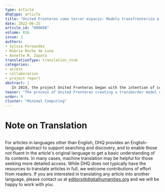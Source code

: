 ```yaml
---
type: article
dhqtype: article
title: "United Fronteras como tercer espacio: Modelo transfronterizo a través de las humanidades digitales poscoloniales y la computación mínima"
date: 2022-06-25
article_id: "000608"
volume: 016
issue: 2
authors:
- Sylvia Fernandez
- Rubria Rocha de Luna
- Annette M. Zapata
translationType: translation_stub
categories:
- access
- collaboration
- project report
abstract: |
   In 2019, the project United Fronteras began with the intention of countering the official or hegemonic representation of the Mexico-United States border in the digital cultural record and to inspire the questioning and critical development of materials or projects that utilize digital technologies to represent the border from various perspectives. This article touches on the process of how UF creates a transborder model of work between academics from various humanities disciplines and members of the community outside of academia to make use of postcolonial digital humanities and  minimal computing practices and methodologies to generate a third digital space that demonstrates the multiplicity of (hi)stories from the border and to document the public memory of the materials and projects in this region. Additionally, the article suggests the use of minimal computing as a fundamental part of independent and autonomous projects that dedicate themselves to resist the structures of power and physical and digital vigilance in border regions because of its ability to provide autonomy, independence, accessibility, functionality, security, neutrality and material stability across borders.
teaser: "The process of United Fronteras creating a transborder model of work between academics from various humanities disciplines and members of the community outside of academia."
order: 9
cluster: "Minimal Computing"
---
```

  
# Note on Translation
  
  

## 
    
For articles in languages other than English, DHQ provides an English-language abstract to support searching and discovery, and to enable those not fluent in the article's original language to get a basic understanding of its contents. In many cases, machine translation may be helpful for those seeking more detailed access. While DHQ does not typically have the resources to translate articles in full, we welcome contributions of effort from readers. If you are interested in translating any article into another language, please contact us at editors@digitalhumanities.org and we will be happy to work with you.
  
    
[^anzaldua2012]:  Anzaldúa, Gloria.  _Borderlands/La Frontera: The New Mestiza_ , 4th ed. San Francisco, CA: Aunt Lute Books, 2012.  
[^agenciaefe2021]:    “Estados Unidos erige con tecnología un 'muro virtual' en frontera con México.”    _EFE: Agencia EFE_ , 2021. [https://www.efe.com/efe/america/mexico/estados-unidos-erige-con-tecnologia-un-muro-virtual-en-frontera-mexico/50000545-4438602](https://www.efe.com/efe/america/mexico/estados-unidos-erige-con-tecnologia-un-muro-virtual-en-frontera-mexico/50000545-4438602).   
[^galina2013]:  Galina, Isabel,  “ Is Anybody Out There?  Building a Global Digital Humanities Community,”  Red de Humanidades Digitale, última actualización noviembre 2013, [http://humanidadesdigitales.net/blog/2013/07/19/is-there-anybody-out-there-building-a-global-digital-humanities-community/](http://humanidadesdigitales.net/blog/2013/07/19/is-there-anybody-out-there-building-a-global-digital-humanities-community/).   
[^gil_ortega2016]:  Gil, Alex and Élika Ortega.  “Global Outlooks in Digital Humanities.”  En  _Doing Digital Humanities:  Practice, Training, Research_ , editado por Constance Crompton, Richard J. Lane, y Ray Siemens, 22-34. NY: Routledge, 2016.  
[^gil2016]:  Gil, Alex.  “Interview with Ernesto Oroza.”  En  _Debates in the Digital Humanities 2016_ , editado por Matthew K. Gold y Lauren F. Klein, 184–193. Minneapolis: University of Minnesota Press, 2016. 2020.  
[^mignolo2015]:  Mignolo, Walter.  _Habitar la frontera: Sentir y pensar la decolonialidad_  (Antología, 1990-2014), editado por Francisco Carballo y Luis Alfonso Herrera. Ciudad Juárez: Universidad Autónoma de Ciudad Juárez (UACJ), 2015.   
[^pop2017]:  Pop, Livi.  “A Low Te(a)ch Approach to Digital Humanities.”    _Studia Universitatis Babeș-Bolyai  Digitalia_  1 (2017): 83-88.  
[^risam2019]:  Risam, Roopika.  _New Digital Worlds: Postcolonial Digital Humanities in Theory, Praxis, and   Pedagogy._  Northwestern University Press, 2019.  
[^sayers2016]:  Sayers, Jentery.  “Minimal Definitions (tl:dr version).”    _Minimal Computing: A working group of GO::DH_ . Consultado, agosto 29, 2021. [https://go-dh.github.io/mincomp/thoughts/2016/10/03/tldr/](https://go-dh.github.io/mincomp/thoughts/2016/10/03/tldr/).   
[^unitedfronteras2020]:    _United Fronteras_ , 2020. [https://unitedfronteras.github.io/](https://unitedfronteras.github.io/).   
[^ufexhibit2020]:    “United Fronteras Mex-USA Exhibit.”  United Fronteras, 2020. [https://unitedfronteras.github.io/ufexhibition_mexusa/](https://unitedfronteras.github.io/ufexhibition_mexusa/).   
[^ufgrabaciones2021a]:    “United Fronteras 2021 Symposium Day #1.”    _United Fronteras_ . 2021. [https://youtu.be/lBPDKni34U4](https://youtu.be/lBPDKni34U4).   
[^ufgrabaciones2021b]:    “United Fronteras 2021 Symposium Day #2.”    _United Fronteras_ . 2021. [https://youtu.be/UdkT1EL74U8](https://youtu.be/UdkT1EL74U8).   
[^ortega2015]:  Ortega, Élika.  “RedHD: Open, Collective, and Multilingual Work Dynamics.”  Presentación en Canadian Society of Digital Humanities y Association for Computers and the Humanities Joint Conference, University of Ottawa, Canadá, June 3, 2015. [http://slides.com/elikaortega/deck-2#/](http://slides.com/elikaortega/deck-2#/).   